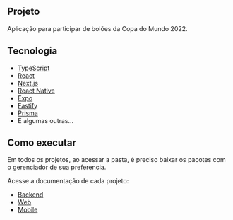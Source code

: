 ## Projeto

Aplicação para participar de bolões da Copa do Mundo 2022.

## Tecnologia

- [TypeScript](https://www.typescriptlang.org/)
- [React](https://reactjs.org/)
- [Next.js](https://nextjs.org/)
- [React Native](https://reactnative.dev/)
- [Expo](https://expo.dev/)
- [Fastify](https://www.fastify.io/)
- [Prisma](https://www.prisma.io/)
- E algumas outras…

## Como executar

Em todos os projetos, ao acessar a pasta, é preciso baixar os pacotes com o gerenciador de sua preferencia.

Acesse a documentação de cada projeto:

- [Backend](./server/README.md)
- [Web](./web/README.md)
- [Mobile](./mobile/README.md)
